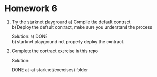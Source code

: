 # Homework 6

1.  Try the starknet playground
    a) Compile the default contract \
    b) Deploy the default contract, make sure you understand the process

    Solution:
    a) DONE \
    b) starknet playground not properly deploy the contract.


2.  Complete the contract exercise in this repo 

    Solution:

    DONE at (at starknet/exercises) folder
